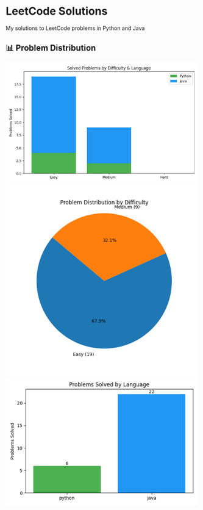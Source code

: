 # LeetCode Solutions
My solutions to LeetCode problems in Python and Java













## 📊 Problem Distribution
![By Difficulty and Language](assets/progress_difficulty_language.png)
![By Difficulty (Pie)](assets/pie_difficulty.png)
![By Language](assets/bar_language.png)

